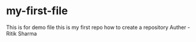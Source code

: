 # my-first-file
This is for demo file this is my first repo how to create a repository
Auther - Ritik Sharma
